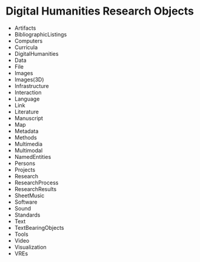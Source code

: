 Digital Humanities Research Objects
===================================

* Artifacts
* BibliographicListings
* Computers
* Curricula
* DigitalHumanities
* Data
* File
* Images
* Images(3D)
* Infrastructure
* Interaction
* Language
* Link
* Literature
* Manuscript
* Map
* Metadata
* Methods
* Multimedia
* Multimodal
* NamedEntities
* Persons
* Projects
* Research
* ResearchProcess
* ResearchResults
* SheetMusic
* Software
* Sound
* Standards
* Text
* TextBearingObjects
* Tools
* Video
* Visualization
* VREs

